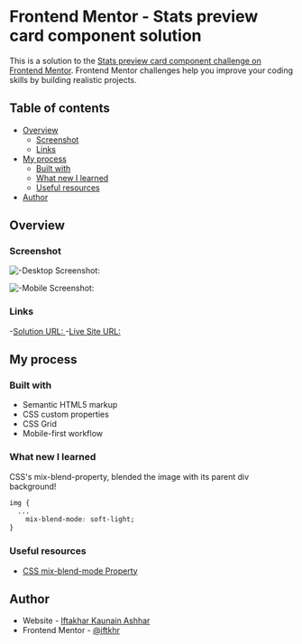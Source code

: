 # Frontend Mentor - Stats preview card component solution

This is a solution to the [Stats preview card component challenge on Frontend Mentor](https://www.frontendmentor.io/challenges/stats-preview-card-component-8JqbgoU62). Frontend Mentor challenges help you improve your coding skills by building realistic projects.

## Table of contents

-   [Overview](#overview)
    -   [Screenshot](#screenshot)
    -   [Links](#links)
-   [My process](#my-process)
    -   [Built with](#built-with)
    -   [What new I learned](#what-new-i-learned)
    -   [Useful resources](#useful-resources)
-   [Author](#author)

## Overview

### Screenshot

![-Desktop Screenshot:](./image/ss_desktop.png)

![-Mobile Screenshot:](../image/ss_mobile.png)

### Links

-[Solution URL: ](https://github.com/iftkhr/stats-preview-card) -[Live Site URL: ](https://iftkhr.github.io/stats-preview-card)

## My process

### Built with

-   Semantic HTML5 markup
-   CSS custom properties
-   CSS Grid
-   Mobile-first workflow

### What new I learned

CSS's mix-blend-property, blended the image with its parent div background!

```css
img {
  ...
	mix-blend-mode: soft-light;
}
```

### Useful resources

-   [CSS mix-blend-mode Property](https://www.w3schools.com/cssref/pr_mix-blend-mode.asp)

## Author

-   Website - [Iftakhar Kaunain Ashhar](https://iftkhr.github.io/)
-   Frontend Mentor - [@iftkhr](https://www.frontendmentor.io/profile/iftkhr)
